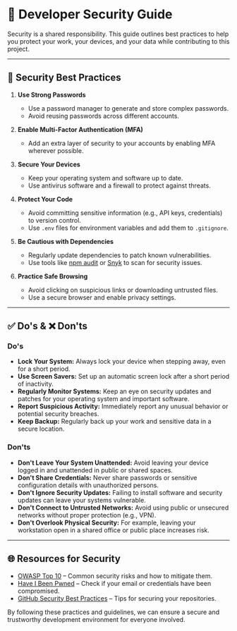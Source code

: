 # 🔐 Developer Security Guide

Security is a shared responsibility. This guide outlines best practices to help you protect your work, your devices, and your data while contributing to this project.

---

## 🔑 Security Best Practices

1. **Use Strong Passwords**

   - Use a password manager to generate and store complex passwords.
   - Avoid reusing passwords across different accounts.

2. **Enable Multi-Factor Authentication (MFA)**

   - Add an extra layer of security to your accounts by enabling MFA wherever possible.

3. **Secure Your Devices**

   - Keep your operating system and software up to date.
   - Use antivirus software and a firewall to protect against threats.

4. **Protect Your Code**

   - Avoid committing sensitive information (e.g., API keys, credentials) to version control.
   - Use `.env` files for environment variables and add them to `.gitignore`.

5. **Be Cautious with Dependencies**

   - Regularly update dependencies to patch known vulnerabilities.
   - Use tools like [npm audit](https://docs.npmjs.com/cli/v7/commands/npm-audit) or [Snyk](https://snyk.io/) to scan for security issues.

6. **Practice Safe Browsing**
   - Avoid clicking on suspicious links or downloading untrusted files.
   - Use a secure browser and enable privacy settings.

---

## ✅ Do's & ❌ Don'ts

### Do's

- **Lock Your System:** Always lock your device when stepping away, even for a short period.
- **Use Screen Savers:** Set up an automatic screen lock after a short period of inactivity.
- **Regularly Monitor Systems:** Keep an eye on security updates and patches for your operating system and important software.
- **Report Suspicious Activity:** Immediately report any unusual behavior or potential security breaches.
- **Keep Backup:** Regularly back up your work and sensitive data in a secure location.

### Don'ts

- **Don't Leave Your System Unattended:** Avoid leaving your device logged in and unattended in public or shared spaces.
- **Don't Share Credentials:** Never share passwords or sensitive configuration details with unauthorized persons.
- **Don't Ignore Security Updates:** Failing to install software and security updates can leave your systems vulnerable.
- **Don't Connect to Untrusted Networks:** Avoid using public or unsecured networks without proper protection (e.g., VPN).
- **Don't Overlook Physical Security:** For example, leaving your workstation open in a shared office or public place increases risk.

---

## 🌐 Resources for Security

- [OWASP Top 10](https://owasp.org/www-project-top-ten/) – Common security risks and how to mitigate them.
- [Have I Been Pwned](https://haveibeenpwned.com/) – Check if your email or credentials have been compromised.
- [GitHub Security Best Practices](https://docs.github.com/en/code-security) – Tips for securing your repositories.

By following these practices and guidelines, we can ensure a secure and trustworthy development environment for everyone involved.
